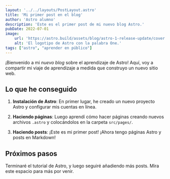 ```yaml
---
layout: '../../layouts/PostLayout.astro'
title: 'Mi primer post en el blog'
author: 'Astro alumno'
description: 'Este es el primer post de mi nuevo blog Astro.'
pubDate: 2022-07-01
image:
    url: 'https://astro.build/assets/blog/astro-1-release-update/cover.jpeg' 
    alt: 'El logotipo de Astro con la palabra One.'
tags: ["astro", "aprender en público"]
---
```


¡Bienvenido a mi _nuevo blog_ sobre el aprendizaje de Astro! Aquí, voy a compartir mi viaje de aprendizaje a medida que construyo un nuevo sitio web.

## Lo que he conseguido

1. **Instalación de Astro**: En primer lugar, he creado un nuevo proyecto Astro y configurar mis cuentas en línea.

2. **Haciendo páginas**: Luego aprendí cómo hacer páginas creando nuevos archivos `.astro` y colocándolos en la carpeta `src/pages/`.

3. **Haciendo posts**: ¡Este es mi primer post! ¡Ahora tengo páginas Astro y posts en Markdown!

## Próximos pasos

Terminaré el tutorial de Astro, y luego seguiré añadiendo más posts. Mira este espacio para más por venir.